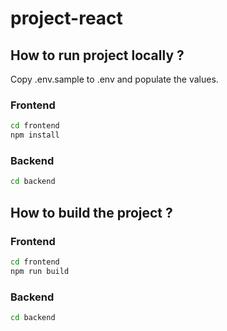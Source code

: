 # project-react
## How to run project locally ?

Copy .env.sample to .env and populate the values.

### Frontend

```bash
cd frontend
npm install
```

### Backend

```bash
cd backend
```


## How to build the project ?

### Frontend

```bash
cd frontend
npm run build
```

### Backend

```bash
cd backend
```